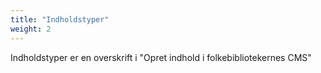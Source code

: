 ```yaml
---
title: "Indholdstyper"  
weight: 2
---
```

Indholdstyper er en overskrift i "Opret indhold i folkebibliotekernes CMS"

